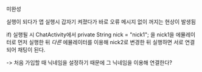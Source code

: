 미완성

실행이 되다가
앱 실행시 갑자기 켜졌다가 바로 오류 메시지 없이 꺼지는 현상이 발생됨

if) 실행될 시
ChatActivity에서  private String nick = "nick1"; 을 nick1을 에뮬레이터로 먼저 실행한 뒤 *다른* 에뮬레이터를 이용해 nick2로 변경한 뒤 실행하면 서로 연결되어 채팅이 된다.

-> 처음 가입할 때 닉네임을 설정하기 때문에 그 닉네임을 이용해 연결한다?
